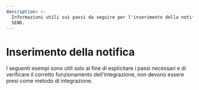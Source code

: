 ```yaml
---
description: >-
  Informazioni utili sui passi da seguire per l'inserimento della notifica su
  SEND.
---
```


# Inserimento della notifica

I seguenti esempi sono utili solo al fine di esplicitare i passi necessari e di verificare il corretto funzionamento dell'integrazione, non devono essere presi come metodo di integrazione.

